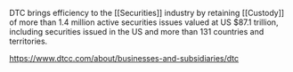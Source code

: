 DTC brings efficiency to the [[Securities]] industry by retaining [[Custody]] of more than 1.4 million active securities issues valued at US $87.1 trillion, including securities issued in the US and more than 131 countries and territories.

https://www.dtcc.com/about/businesses-and-subsidiaries/dtc